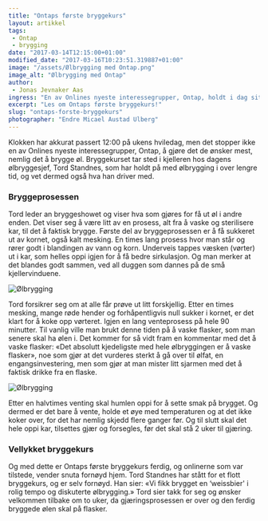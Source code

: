 ```yaml
---
title: "Ontaps første bryggekurs"
layout: artikkel
tags: 
 - Ontap
 - brygging
date: "2017-03-14T12:15:00+01:00"
modified_date: "2017-03-16T10:23:51.319887+01:00"
image: "/assets/Ølbrygging med Ontap.png"
image_alt: "Ølbrygging med Ontap"
author:
 - Jonas Jevnaker Aas
ingress: "En av Onlines nyeste interessegrupper, Ontap, holdt i dag sitt første bryggekurs, ledet av Tord Standnes."
excerpt: "Les om Ontaps første bryggekurs!"
slug: "ontaps-forste-bryggekurs"
photographer: "Endre Micael Austad Ulberg"
---
```

Klokken har akkurat passert 12:00 på ukens hviledag, men det stopper ikke en av Onlines nyeste interessegrupper, Ontap, å gjøre det de ønsker mest, nemlig det å brygge øl. Bryggekurset tar sted i kjelleren hos dagens ølbryggesjef, Tord Standnes, som har holdt på med ølbrygging i over lengre tid, og vet dermed også hva han driver med.

### Bryggeprosessen

Tord leder an bryggeshowet og viser hva som gjøres for få ut øl i andre enden. Det viser seg å være litt av en prosess, alt fra å vaske og sterilisere kar, til det å faktisk brygge. Første del av bryggeprosessen er å få sukkeret ut av kornet, også kalt mesking. En times lang prosess hvor man står og rører godt i blandingen av vann og korn. Underveis tappes væsken (vørter) ut i kar, som helles oppi igjen for å få bedre sirkulasjon. 
Og man merker at det blandes godt sammen, ved all duggen som dannes på de små kjellervinduene.

![Ølbrygging](http://i67.tinypic.com/vybqea.jpg)

Tord forsikrer seg om at alle får prøve ut litt forskjellig. Etter en times mesking, mange røde hender og forhåpentligvis null sukker i kornet, er det klart for å koke opp vørteret. Igjen en lang venteprosess på hele 90 minutter. Til vanlig ville man brukt denne tiden på å vaske flasker, som man senere skal ha ølen i.
Det kommer for så vidt fram en kommentar med det å vaske flasker: «Det absolutt kjedeligste med hele ølbryggingen er å vaske flasker», noe som gjør at det vurderes sterkt å gå over til ølfat, en engangsinvestering, men som gjør at man mister litt sjarmen med det å faktisk drikke fra en flaske.

![Ølbrygging](http://i66.tinypic.com/2na8uuc.jpg)

Etter en halvtimes venting skal humlen oppi for å sette smak på brygget. Og dermed er det bare å vente, holde et øye med temperaturen og at det ikke koker over, for det har nemlig skjedd flere ganger før. Og til slutt skal det hele oppi kar, tilsettes gjær og forsegles, før det skal stå 2 uker til gjæring.

### Vellykket bryggekurs

Og med dette er Ontaps første bryggekurs ferdig, og onlinerne som var tilstede, vender snuta fornøyd hjem. Tord Standnes har stått for et flott bryggekurs, og er selv fornøyd. 
Han sier: «Vi fikk brygget en ‘weissbier' i rolig tempo og diskuterte ølbrygging.» Tord sier takk for seg og ønsker velkommen tilbake om to uker, da gjæringsprosessen er over og den ferdig bryggede ølen skal på flasker.